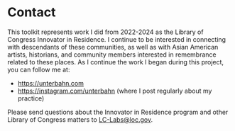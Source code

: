 # Contact

This toolkit represents work I did from 2022-2024 as the Library of Congress Innovator in Residence. I continue to be interested in connecting with descendants of these communities, as well as with Asian American artists, historians, and community members interested in remembrance related to these places. As I continue the work I began during this project, you can follow me at:

* https://unterbahn.com
* https://instagram.com/unterbahn (where I post regularly about my practice)

Please send questions about the Innovator in Residence program and other Library of Congress matters to LC-Labs@loc.gov.

